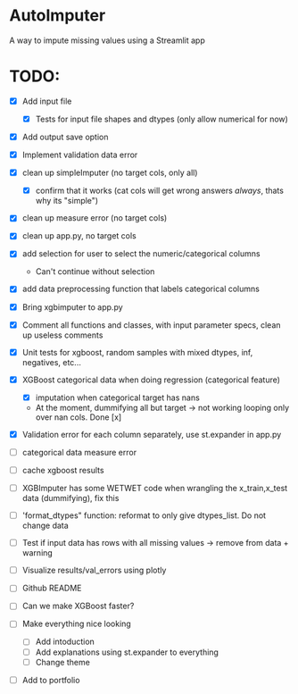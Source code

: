 # AutoImputer
A way to impute missing values using a Streamlit app

# TODO:

- [x] Add input file
    - [x] Tests for input file shapes and dtypes (only allow numerical for now)
- [x] Add output save option
- [x] Implement validation data error
- [x] clean up simpleImputer (no target cols, only all)
    - [x] confirm that it works (cat cols will get wrong answers _always_, thats why its "simple")
- [x] clean up measure error (no target cols)
- [x] clean up app.py, no target cols
- [x] add selection for user to select the numeric/categorical columns
    - Can't continue without selection
- [x] add data preprocessing function that labels categorical columns
- [x] Bring xgbimputer to app.py
- [x] Comment all functions and classes, with input parameter specs, clean up useless comments
- [x] Unit tests for xgboost, random samples with mixed dtypes, inf, negatives, etc...
- [x] XGBoost categorical data when doing regression (categorical feature)
    - [x] imputation when categorical target has nans
    - At the moment, dummifying all but target -> not working looping only over nan cols. Done [x]
- [x] Validation error for each column separately, use st.expander in app.py
- [ ] categorical data measure error
- [ ] cache xgboost results
- [ ] XGBImputer has some WETWET code when wrangling the x_train,x_test data (dummifying), fix this
- [ ] 'format_dtypes" function: reformat to only give dtypes_list. Do not change data
- [ ] Test if input data has rows with all missing values -> remove from data + warning
- [ ] Visualize results/val_errors using plotly
- [ ] Github README
- [ ] Can we make XGBoost faster?
- [ ] Make everything nice looking
    - [ ] Add intoduction
    - [ ] Add explanations using st.expander to everything
    - [ ] Change theme
- [ ] Add to portfolio


